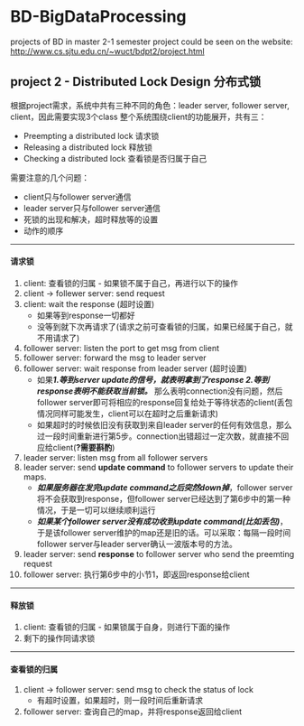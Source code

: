 # BD-BigDataProcessing
projects of BD in master 2-1
semester project could be seen on the website:
http://www.cs.sjtu.edu.cn/~wuct/bdpt2/project.html

## project 2 - Distributed Lock Design 分布式锁
根据project需求，系统中共有三种不同的角色：leader server, follower server, client，因此需要实现3个class
整个系统围绕client的功能展开，共有三：
* Preempting a distributed lock 请求锁
* Releasing a distributed lock 释放锁
* Checking a distributed lock 查看锁是否归属于自己

需要注意的几个问题：
* client只与follower server通信
* leader server只与follower server通信
* 死锁的出现和解决，超时释放等的设置
* 动作的顺序
---
#### 请求锁
1. client: 查看锁的归属 - 如果锁不属于自己，再进行以下的操作
2. client -> follewer server: send request
3. client: wait the response (超时设置)
    * 如果等到response一切都好
    * 没等到就下次再请求了(请求之前可查看锁的归属，如果已经属于自己，就不用请求了)
4. follower server: listen the port to get msg from client
5. follower server: forward the msg to leader server
6. follower server: wait response from leader server (超时设置)     
    * 如果***1.等到server update的信号，就表明拿到了response 2.等到response表明不能获取当前锁。*** 那么表明connection没有问题，然后follower server即可将相应的response回复给处于等待状态的client(丢包情况同样可能发生，client可以在超时之后重新请求)
    * 如果超时的时候依旧没有获取到来自leader server的任何有效信息，那么过一段时间重新进行第5步。connection出错超过一定次数，就直接不回应给client(**?需要斟酌**)
7. leader server: listen msg from all follower servers
8. leader server: send **update command** to follower servers to update their maps.
    * ***如果服务器在发完update command之后突然down掉***，follower server将不会获取到response，但follower server已经达到了第6步中的第一种情况，于是一切可以继续顺利运行
    * ***如果某个follower server没有成功收到update command(比如丢包)***，于是该follower server维护的map还是旧的话。可以采取：每隔一段时间follower server与leader server确认一波版本号的方法。
9. leader server: send **response** to follower server who send the preemting request
10. follower server: 执行第6步中的小节1，即返回response给client

---
#### 释放锁
1. client: 查看锁的归属 - 如果锁属于自身，则进行下面的操作
2. 剩下的操作同请求锁

---
#### 查看锁的归属
1. client -> follower server: send msg to check the status of lock
    * 有超时设置，如果超时，则一段时间后重新请求
2. follower server: 查询自己的map，并将response返回给client
